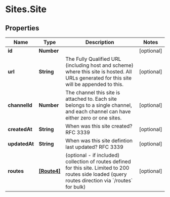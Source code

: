 # Sites.Site

## Properties
Name | Type | Description | Notes
------------ | ------------- | ------------- | -------------
**id** | **Number** |  | [optional] 
**url** | **String** | The Fully Qualified URL (including host and scheme) where this site is hosted. All URLs generated for this site will be appended to this. | [optional] 
**channelId** | **Number** | The channel this site is attached to. Each site belongs to a single channel, and each channel can have either zero or one sites. | [optional] 
**createdAt** | **String** | When was this site created? RFC 3339 | [optional] 
**updatedAt** | **String** | When was this site defintion last updated? RFC 3339 | [optional] 
**routes** | [**[Route4]**](Route4.md) | (optional - if included) collection of routes defined for this site. Limited to 200 routes side loaded (query routes direction via &#x60;/routes&#x60; for bulk) | [optional] 
